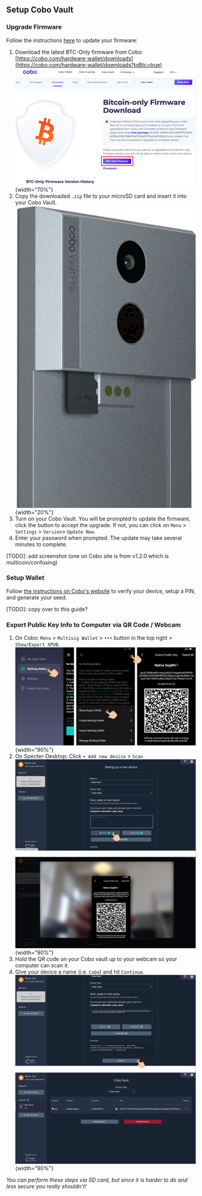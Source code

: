 ## Setup Cobo Vault

### Upgrade Firmware
Follow the instructions [here](https://support.cobo.com/hc/en-us/articles/360046064053-Upgrading-Firmware) to update your firmware:

1. Download the latest BTC-Only firmware from Cobo:  
[https://cobo.com/hardware-wallet/downloads](https://cobo.com/hardware-wallet/downloads?toBtc=true)  
![](./assets/img/setup-cobo-download-firmware.png){width="70%"}
1. Copy the downloaded `.zip` file to your microSD card and insert it into your Cobo Vault.  
![](./assets/img/setup-cobo-insert-sd.png){width="20%"}
1. Turn on your Cobo Vault.
You will be prompted to update the firmware, click the button to accept the upgrade.
If not, you can click on `Menu` > `Settings` > `Version`> `Update Now`.
1. Enter your password when prompted. The update may take several minutes to complete.

[TODO]: add screenshot (one on Cobo site is from v1.2.0 which is multicoin/confusing)

### Setup Wallet
Follow [the instructions on Cobo's website](https://support.cobo.com/hc/en-us/articles/360045490014-Getting-started-in-5-steps) to verify your device, setup a PIN, and generate your seed.

[TODO]: copy over to this guide?

### Export Public Key Info to Computer via QR Code / Webcam

1. On Cobo: `Menu` > `Multisig Wallet` > `•••` button in the top right > `Show/Export XPUB`.  
![](./assets/img/setup-cobo-export-pubkey.jpg){width="90%"}
1. On Specter-Desktop: Click `+ Add new device` > `Scan`  
![](./assets/img/setup-cobo-specter-scan.jpg){width="90%"}
1. Hold the QR code on your Cobo vault up to your webcam so your computer can scan it.
1. Give your device a name (i.e. `Cobo`) and hit `Continue`.  
![](./assets/img/setup-cobo-specter-scanned.jpg){width="90%"}

_You can perform these steps via SD card, but since it is harder to do and less secure you really shouldn't!_

